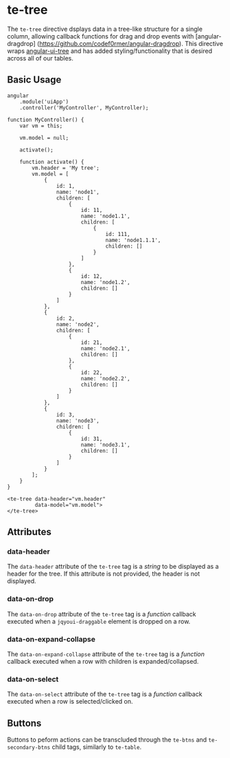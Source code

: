 # te-tree

The `te-tree` directive dsplays data in a tree-like structure for a single column, allowing callback functions for drag and drop events with [angular-dragdrop] (https://github.com/codef0rmer/angular-dragdrop). This directive wraps [angular-ui-tree](https://github.com/angular-ui-tree/angular-ui-tree) and has added styling/functionality that is desired across all of our tables.

## Basic Usage

```
angular
    .module('uiApp')
    .controller('MyController', MyController);

function MyController() {
    var vm = this;

    vm.model = null;

    activate();

    function activate() {
        vm.header = 'My tree';
        vm.model = [
            {
                id: 1,
                name: 'node1',
                children: [
                    {
                        id: 11,
                        name: 'node1.1',
                        children: [
                            {
                                id: 111,
                                name: 'node1.1.1',
                                children: []
                            }
                        ]
                    },
                    {
                        id: 12,
                        name: 'node1.2',
                        children: []
                    }
                ]
            },
            {
                id: 2,
                name: 'node2',
                children: [
                    {
                        id: 21,
                        name: 'node2.1',
                        children: []
                    },
                    {
                        id: 22,
                        name: 'node2.2',
                        children: []
                    }
                ]
            },
            {
                id: 3,
                name: 'node3',
                children: [
                    {
                        id: 31,
                        name: 'node3.1',
                        children: []
                    }
                ]
            }
        ];
    }
}
```

```
<te-tree data-header="vm.header"
         data-model="vm.model">
</te-tree>
```

## Attributes

### data-header

The `data-header` attribute of the `te-tree` tag is a *string* to be displayed as a header for the tree. If this attribute is not provided, the header is not displayed. 

### data-on-drop

The `data-on-drop` attribute of the `te-tree` tag is a *function* callback executed when a `jqyoui-draggable` element is dropped on a row.

### data-on-expand-collapse

The `data-on-expand-collapse` attribute of the `te-tree` tag is a *function* callback executed when a row with children is expanded/collapsed.

### data-on-select

The `data-on-select` attribute of the `te-tree` tag is a *function* callback executed when a row is selected/clicked on.

## Buttons

Buttons to peform actions can be transcluded through the `te-btns` and `te-secondary-btns` child tags, similarly to `te-table`.
